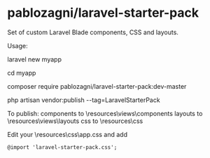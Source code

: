 # pablozagni/laravel-starter-pack

Set of custom Laravel Blade components, CSS and layouts.


Usage:

laravel new myapp

cd myapp

composer require pablozagni/laravel-starter-pack:dev-master

php artisan vendor:publish --tag=LaravelStarterPack

To publish:
    components to \resources\views\components
    layouts to \resources\views\layouts
    css to \resources\css

Edit your \resources\css\app.css and add

    @import 'laravel-starter-pack.css';

